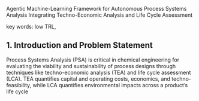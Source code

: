 
 Agentic Machine-Learning Framework for Autonomous Process Systems Analysis Integrating Techno-Economic Analysis and Life Cycle Assessment


key words: low TRL,

## 1. Introduction and Problem Statement

Process Systems Analysis (PSA) is critical in chemical engineering for evaluating the viability and sustainability of process designs through techniques like techno-economic analysis (TEA) and life cycle assessment (LCA).  TEA quantifies capital and operating costs, economics, and techno-feasibility, while LCA quantifies environmental impacts across a product’s life cycle


